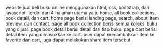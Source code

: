 website jual beli buku online menggunakan html, css, bootstrap, dan javascript. terdiri dari 4 halaman utama yaitu home, all book collections, book detail, dan cart. 
home page berisi landing page, search, about, item preview, dan contact. 
page all book collection berisi semua koleksi buku yang dijual.
page book detail berisi detail dari tiap buku. page cart berisi detail item yang dimasukkan ke cart. 
user dapat menambahkan item ke favorite dan cart, juga dapat melakukan share item tersebut.
